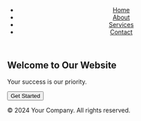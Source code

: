 <!DOCTYPE html>
<html lang="en">
<head>
    <meta charset="UTF-8">
    <meta name="viewport" content="width=device-width, initial-scale=1.0">
    <title>Responsive Landing Page</title>
    <link rel="stylesheet" href="styles.css">
</head>
<body>
    <header>
        <nav>
            <ul>
                <li><a href="#home">Home</a></li>
                <li><a href="#about">About</a></li>
                <li><a href="#services">Services</a></li>
                <li><a href="#contact">Contact</a></li>
            </ul>
        </nav>
    </header>
    <section id="home" class="hero">
        <h1>Welcome to Our Website</h1>
        <p>Your success is our priority.</p>
        <button onclick="alert('Button Clicked!')">Get Started</button>
    </section>
    <footer>
        <p>© 2024 Your Company. All rights reserved.</p>
    </footer>
    <script src="script.js"></script>
</body>
</html>
